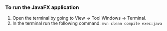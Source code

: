 
### To run the JavaFX application

1. Open the terminal by going to View -> Tool Windows -> Terminal.
2. In the terminal run the following command: ```mvn clean compile exec:java```




